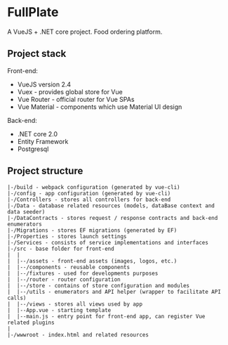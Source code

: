 # FullPlate
A VueJS + .NET core project. Food ordering platform.

## Project stack

Front-end:

* VueJS version 2.4
* Vuex - provides global store for Vue
* Vue Router - official router for Vue SPAs
* Vue Material - components which use Material UI design

Back-end:

* .NET core 2.0 
* Entity Framework
* Postgresql

## Project structure

```
|-/build - webpack configuration (generated by vue-cli)
|-/config - app configuration (generated by vue-cli)
|-/Controllers - stores all controllers for back-end
|-/Data - database related resources (models, dataBase context and data seeder)
|-/DataContracts - stores request / response contracts and back-end enumerators
|-/Migrations - stores EF migrations (generated by EF)
|-/Properties - stores launch settings
|-/Services - consists of service implementations and interfaces
|-/src - base folder for front-end
|  |
|  |--/assets - front-end assets (images, logos, etc.)
|  |--/components - reusable components
|  |--/fixtures - used for developments purposes
|  |--/router - router configuration
|  |--/store - contains of store configuration and modules
|  |--/utils - enumerators and API helper (wrapper to facilitate API calls)
|  |--/views - stores all views used by app
|  |--App.vue - starting template
|  |--main.js - entry point for front-end app, can register Vue related plugins
|  
|-/wwwroot - index.html and related resources
```
  

